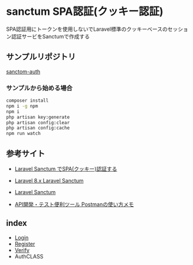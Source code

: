 # sanctum SPA認証(クッキー認証)

SPA認証用にトークンを使用しないでLaravel標準のクッキーベースのセッション認証サービをSanctumで作成する

## サンプルリポジトリ

[sanctom-auth](https://github.com/kohx/sanctom-auth)  

### サンプルから始める場合

```bash
composer install
npm i -g npm
npm i
php artisan key:generate
php artisan config:clear
php artisan config:cache
npm run watch
```

## 参考サイト

- [Laravel Sanctum でSPA(クッキー)認証する](https://qiita.com/ucan-lab/items/3e7045e49658763a9566)
- [Laravel 8.x Laravel Sanctum](https://readouble.com/laravel/8.x/ja/sanctum.html)
- [Laravel Sanctum](https://laravel.com/docs/8.x/sanctum)

- [API開発・テスト便利ツール Postmanの使い方メモ](https://qiita.com/zaburo/items/16ac4189d0d1c35e26d1)

## index

- [Login](/wiki/Login.md)
- [Register](/wiki/Register.md)
- [Verify](/wiki/Verify.md)
- AuthCLASS
<!-- - [Forgot](/wiki/Forgot.md) -->
<!-- - [Reset](/wiki/Reset.md) -->
<!-- - [Vuex](/wiki/Vuex.md) -->
<!-- - [Workbox](/wiki/Workbox.md) -->
<!-- - [Modules](/wiki/Modules.md) -->
<!-- - [Component](/wiki/component.md) -->
<!-- - [Error](/wiki/error.md) -->